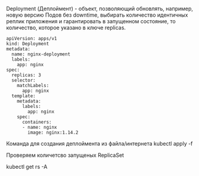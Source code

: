 Deployment (Деплоймент) - объект, позволяющий обновлять, например, новую версию Подов без downtime, выбирать количество идентичных реплик приложения и гарантировать в запущенном состояние, то количество, которое указано в ключе replicas.

```
apiVersion: apps/v1
kind: Deployment
metadata:
  name: nginx-deployment
  labels:
    app: nginx
spec:
  replicas: 3
  selector:
    matchLabels:
      app: nginx
  template:
    metadata:
      labels:
        app: nginx
    spec:
      containers:
      - name: nginx
        image: nginx:1.14.2
```

Команда для создания деплоймента из файла/интернета
kubectl apply -f

Проверяем количетсво запущеных ReplicaSet

kubectl get rs -A
